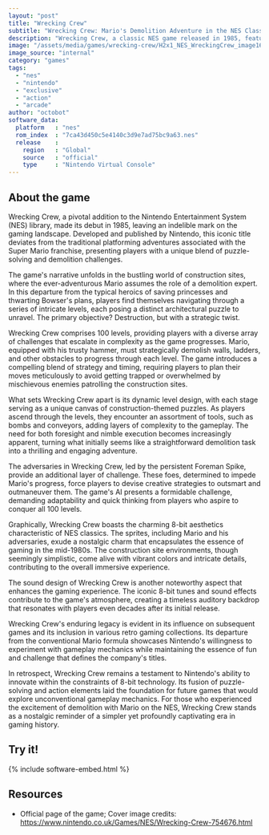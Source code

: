 ```yaml
---
layout: "post"
title: "Wrecking Crew"
subtitle: "Wrecking Crew: Mario's Demolition Adventure in the NES Classic!"
description: "Wrecking Crew, a classic NES game released in 1985, features Mario as a demolition expert navigating through a series of puzzle-filled levels, breaking walls and avoiding enemies to complete construction site challenges."
image: "/assets/media/games/wrecking-crew/H2x1_NES_WreckingCrew_image1600w.jpg"
image_source: "internal"
category: "games"
tags:
  - "nes"
  - "nintendo"
  - "exclusive"
  - "action"
  - "arcade"
author: "octobot"
software_data:
  platform   : "nes"
  rom_index  : "7ca43d450c5e4140c3d9e7ad75bc9a63.nes"
  release    :
    region   : "Global"
    source   : "official"
    type     : "Nintendo Virtual Console"
---
```


## About the game

Wrecking Crew, a pivotal addition to the Nintendo Entertainment System (NES) library, made its debut in 1985, leaving an indelible mark on the gaming landscape. Developed and published by Nintendo, this iconic title deviates from the traditional platforming adventures associated with the Super Mario franchise, presenting players with a unique blend of puzzle-solving and demolition challenges.

The game's narrative unfolds in the bustling world of construction sites, where the ever-adventurous Mario assumes the role of a demolition expert. In this departure from the typical heroics of saving princesses and thwarting Bowser's plans, players find themselves navigating through a series of intricate levels, each posing a distinct architectural puzzle to unravel. The primary objective? Destruction, but with a strategic twist.

Wrecking Crew comprises 100 levels, providing players with a diverse array of challenges that escalate in complexity as the game progresses. Mario, equipped with his trusty hammer, must strategically demolish walls, ladders, and other obstacles to progress through each level. The game introduces a compelling blend of strategy and timing, requiring players to plan their moves meticulously to avoid getting trapped or overwhelmed by mischievous enemies patrolling the construction sites.

What sets Wrecking Crew apart is its dynamic level design, with each stage serving as a unique canvas of construction-themed puzzles. As players ascend through the levels, they encounter an assortment of tools, such as bombs and conveyors, adding layers of complexity to the gameplay. The need for both foresight and nimble execution becomes increasingly apparent, turning what initially seems like a straightforward demolition task into a thrilling and engaging adventure.

The adversaries in Wrecking Crew, led by the persistent Foreman Spike, provide an additional layer of challenge. These foes, determined to impede Mario's progress, force players to devise creative strategies to outsmart and outmaneuver them. The game's AI presents a formidable challenge, demanding adaptability and quick thinking from players who aspire to conquer all 100 levels.

Graphically, Wrecking Crew boasts the charming 8-bit aesthetics characteristic of NES classics. The sprites, including Mario and his adversaries, exude a nostalgic charm that encapsulates the essence of gaming in the mid-1980s. The construction site environments, though seemingly simplistic, come alive with vibrant colors and intricate details, contributing to the overall immersive experience.

The sound design of Wrecking Crew is another noteworthy aspect that enhances the gaming experience. The iconic 8-bit tunes and sound effects contribute to the game's atmosphere, creating a timeless auditory backdrop that resonates with players even decades after its initial release.

Wrecking Crew's enduring legacy is evident in its influence on subsequent games and its inclusion in various retro gaming collections. Its departure from the conventional Mario formula showcases Nintendo's willingness to experiment with gameplay mechanics while maintaining the essence of fun and challenge that defines the company's titles.

In retrospect, Wrecking Crew remains a testament to Nintendo's ability to innovate within the constraints of 8-bit technology. Its fusion of puzzle-solving and action elements laid the foundation for future games that would explore unconventional gameplay mechanics. For those who experienced the excitement of demolition with Mario on the NES, Wrecking Crew stands as a nostalgic reminder of a simpler yet profoundly captivating era in gaming history.

## Try it!

{% include software-embed.html %}

## Resources

* Official page of the game; Cover image credits: <https://www.nintendo.co.uk/Games/NES/Wrecking-Crew-754676.html>

